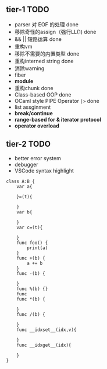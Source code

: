 ## tier-1 TODO

- parser 对 EOF 的处理 done
- 移除奇怪的assign（强行LL(1) done
- && || 短路运算 done
- 重构vm
- 移除不需要的内置类型 done
- 重构interned string done
- 消除warning
- fiber
- **module**
- 重构chunk done
- Class-based OOP done
- OCaml style PIPE Operator `|>` done
- list assginment
- **break/continue**
- **range-based for & iterator protocol**
- **operator overload**

## tier-2 TODO
- better error system
- debugger
- VSCode syntax highlight
```
class A:B {
    var a{

    }=(t){

    }
    var b{

    }
    var c=(t){
        
    }
    func foo() {
        print(a)
    }
    func +(b) {
        a += b
    }
    func -(b) {

    }
    func %(b) {}
    func 
    func *(b) {

    }
    func /(b) {

    }
    func __idxset__(idx,v){

    } 
    func __idxget__(idx){

    }
}
```